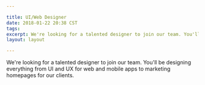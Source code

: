 ```yaml
---

title: UI/Web Designer
date: 2018-01-22 20:38 CST
tags: 
excerpt: We're looking for a talented designer to join our team. You'll be designing everything from UI and UX for web and mobile apps to marketing homepages for our clients. 
layout: layout

---
```


We're looking for a talented designer to join our team. You'll be designing everything from UI and UX for web and mobile apps to marketing homepages for our clients. 
